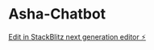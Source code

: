 # Asha-Chatbot

[Edit in StackBlitz next generation editor ⚡️](https://stackblitz.com/~/github.com/ANINDITAPRIYADARSHINI/Asha-Chatbot)